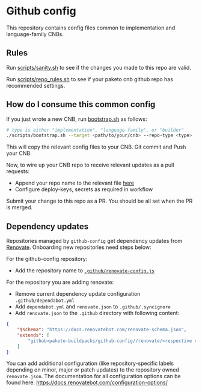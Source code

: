# Github config

This repository contains config files common to implementation and language-family
CNBs.

## Rules

Run [scripts/sanity.sh](scripts/sanity.sh) to see if the changes you made to this repo are valid.

Run [scripts/repo_rules.sh](scripts/repo_rules.sh) to see if your paketo cnb
github repo has recommended settings.

## How do I consume this common config

If you just wrote a new CNB, run [bootstrap.sh](scripts/bootstrap.sh) as follows:
```sh
# type is either "implementation", "language-family", or "builder"
./scripts/bootstrap.sh --target <path/to/your/cnb> --repo-type <type>
```

This will copy the relevant config files to your CNB. Git commit and Push your CNB.

Now, to wire up your CNB repo to receive relevant updates as a pull requests:
* Append your repo name to the relevant file [here](.github/data)
* Configure deploy-keys, secrets as required in workflow

Submit your change to this repo as a PR. You should be all set when the PR is merged.

## Dependency updates
Repositories managed by `github-config` get dependency updates from [Renovate](https://github.com/renovatebot/renovate). Onboarding new repositories need steps below:

For the github-config repository:
- Add the repository name to [`.github/renovate-config.js`](.github/renovate-config.js)

For the repository you are adding renovate:
- Remove current dependency update configuration `.github/dependabot.yml`
- Add `dependabot.yml` and `renovate.json` to `.github/.syncignore`
- Add `renovate.json` to the `.github` directory with following content:
```json
{
    "$schema": "https://docs.renovatebot.com/renovate-schema.json",
    "extends": [
        "github>paketo-buildpacks/github-config//renovate/<respective configuration file in github-config>"
    ]
}
```
You can add additional configuration (like repository-specific labels depending on minor, major or patch updates) to the repository owned `renovate.json`. The documentation for all configuration options can be found here: https://docs.renovatebot.com/configuration-options/
